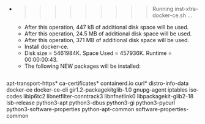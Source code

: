 * >>>>>>>>> Running inst-xtra-docker-ce.sh ...
  * After this operation, 447 kB of additional disk space will be used.
  * After this operation, 24.5 MB of additional disk space will be used.
  * After this operation, 371 MB of additional disk space will be used.
  * Install docker-ce.
  * Disk size = 5461984K. Space Used = 457936K. Runtime = 00:00:00:43.
  * The following NEW packages will be installed:
  ```bash
apt-transport-https* ca-certificates* containerd.io curl* distro-info-data
docker-ce docker-ce-cli gir1.2-packagekitglib-1.0 gnupg-agent iptables
iso-codes libip6tc2 libnetfilter-conntrack3 libnfnetlink0 libpackagekit-glib2-18
lsb-release python3-apt python3-dbus python3-gi python3-pycurl
python3-software-properties python-apt-common software-properties-common
  ```
